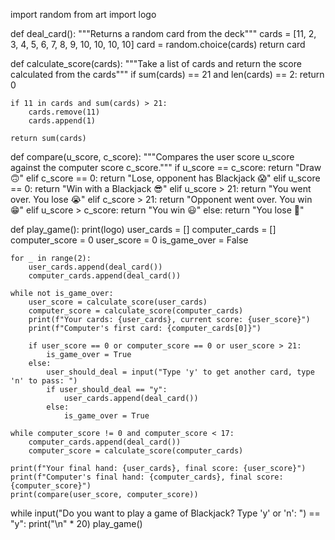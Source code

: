 import random
from art import logo


def deal_card():
    """Returns a random card from the deck"""
    cards = [11, 2, 3, 4, 5, 6, 7, 8, 9, 10, 10, 10, 10]
    card = random.choice(cards)
    return card


def calculate_score(cards):
    """Take a list of cards and return the score calculated from the cards"""
    if sum(cards) == 21 and len(cards) == 2:
        return 0

    if 11 in cards and sum(cards) > 21:
        cards.remove(11)
        cards.append(1)

    return sum(cards)


def compare(u_score, c_score):
    """Compares the user score u_score against the computer score c_score."""
    if u_score == c_score:
        return "Draw 🙃"
    elif c_score == 0:
        return "Lose, opponent has Blackjack 😱"
    elif u_score == 0:
        return "Win with a Blackjack 😎"
    elif u_score > 21:
        return "You went over. You lose 😭"
    elif c_score > 21:
        return "Opponent went over. You win 😁"
    elif u_score > c_score:
        return "You win 😃"
    else:
        return "You lose 😤"


def play_game():
    print(logo)
    user_cards = []
    computer_cards = []
    computer_score = 0
    user_score = 0
    is_game_over = False

    for _ in range(2):
        user_cards.append(deal_card())
        computer_cards.append(deal_card())

    while not is_game_over:
        user_score = calculate_score(user_cards)
        computer_score = calculate_score(computer_cards)
        print(f"Your cards: {user_cards}, current score: {user_score}")
        print(f"Computer's first card: {computer_cards[0]}")

        if user_score == 0 or computer_score == 0 or user_score > 21:
            is_game_over = True
        else:
            user_should_deal = input("Type 'y' to get another card, type 'n' to pass: ")
            if user_should_deal == "y":
                user_cards.append(deal_card())
            else:
                is_game_over = True

    while computer_score != 0 and computer_score < 17:
        computer_cards.append(deal_card())
        computer_score = calculate_score(computer_cards)

    print(f"Your final hand: {user_cards}, final score: {user_score}")
    print(f"Computer's final hand: {computer_cards}, final score: {computer_score}")
    print(compare(user_score, computer_score))


while input("Do you want to play a game of Blackjack? Type 'y' or 'n': ") == "y":
    print("\n" * 20)
    play_game()









